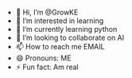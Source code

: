 - 👋 Hi, I’m @GrowKE
- 👀 I’m interested in learning 
- 🌱 I’m currently learning python 
- 💞️ I’m looking to collaborate on AI
- 📫 How to reach me EMAIL
- 😄 Pronouns: ME
- ⚡ Fun fact: Am real 

<!---
GrowKE/GrowKE is a ✨ special ✨ repository because its `README.md` (this file) appears on your GitHub profile.
You can click the Preview link to take a look at your changes.
--->
